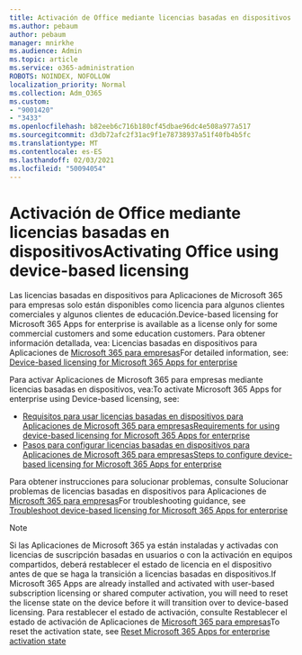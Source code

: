 ```yaml
---
title: Activación de Office mediante licencias basadas en dispositivos
ms.author: pebaum
author: pebaum
manager: mnirkhe
ms.audience: Admin
ms.topic: article
ms.service: o365-administration
ROBOTS: NOINDEX, NOFOLLOW
localization_priority: Normal
ms.collection: Adm_O365
ms.custom:
- "9001420"
- "3433"
ms.openlocfilehash: b82eeb6c716b180cf45dbae96dc4e508a977a517
ms.sourcegitcommit: d3db72afc2f31ac9f1e78738937a51f40fb4b5fc
ms.translationtype: MT
ms.contentlocale: es-ES
ms.lasthandoff: 02/03/2021
ms.locfileid: "50094054"
---
```

# <a name="activating-office-using-device-based-licensing"></a><span data-ttu-id="8513f-102">Activación de Office mediante licencias basadas en dispositivos</span><span class="sxs-lookup"><span data-stu-id="8513f-102">Activating Office using device-based licensing</span></span>

<span data-ttu-id="8513f-103">Las licencias basadas en dispositivos para Aplicaciones de Microsoft 365 para empresas solo están disponibles como licencia para algunos clientes comerciales y algunos clientes de educación.</span><span class="sxs-lookup"><span data-stu-id="8513f-103">Device-based licensing for Microsoft 365 Apps for enterprise is available as a license only for some commercial customers and some education customers.</span></span> <span data-ttu-id="8513f-104">Para obtener información detallada, vea: Licencias basadas en dispositivos para Aplicaciones de [Microsoft 365 para empresas](https://docs.microsoft.com/deployoffice/device-based-licensing)</span><span class="sxs-lookup"><span data-stu-id="8513f-104">For detailed information, see: [Device-based licensing for Microsoft 365 Apps for enterprise](https://docs.microsoft.com/deployoffice/device-based-licensing)</span></span>

<span data-ttu-id="8513f-105">Para activar Aplicaciones de Microsoft 365 para empresas mediante licencias basadas en dispositivos, vea:</span><span class="sxs-lookup"><span data-stu-id="8513f-105">To activate Microsoft 365 Apps for enterprise using Device-based licensing, see:</span></span>

- [<span data-ttu-id="8513f-106">Requisitos para usar licencias basadas en dispositivos para Aplicaciones de Microsoft 365 para empresas</span><span class="sxs-lookup"><span data-stu-id="8513f-106">Requirements for using device-based licensing for Microsoft 365 Apps for enterprise</span></span>](https://docs.microsoft.com/deployoffice/device-based-licensing#requirements-for-using-device-based-licensing-for-microsoft-365-apps-for-enterprise)
- [<span data-ttu-id="8513f-107">Pasos para configurar licencias basadas en dispositivos para Aplicaciones de Microsoft 365 para empresas</span><span class="sxs-lookup"><span data-stu-id="8513f-107">Steps to configure device-based licensing for Microsoft 365 Apps for enterprise</span></span>](https://docs.microsoft.com/deployoffice/device-based-licensing#steps-to-configure-device-based-licensing-for-microsoft-365-apps-for-enterprise)

<span data-ttu-id="8513f-108">Para obtener instrucciones para solucionar problemas, consulte Solucionar problemas de licencias basadas en dispositivos para Aplicaciones de [Microsoft 365 para empresas](https://docs.microsoft.com/deployoffice/device-based-licensing#troubleshoot-device-based-licensing-for-microsoft-365-apps-for-enterprise)</span><span class="sxs-lookup"><span data-stu-id="8513f-108">For troubleshooting guidance, see [Troubleshoot device-based licensing for Microsoft 365 Apps for enterprise](https://docs.microsoft.com/deployoffice/device-based-licensing#troubleshoot-device-based-licensing-for-microsoft-365-apps-for-enterprise)</span></span>

> [!NOTE]
> <span data-ttu-id="8513f-109">Si las Aplicaciones de Microsoft 365 ya están instaladas y activadas con licencias de suscripción basadas en usuarios o con la activación en equipos compartidos, deberá restablecer el estado de licencia en el dispositivo antes de que se haga la transición a licencias basadas en dispositivos.</span><span class="sxs-lookup"><span data-stu-id="8513f-109">If Microsoft 365 Apps are already installed and activated with user-based subscription licensing or shared computer activation, you will need to reset the license state on the device before it will transition over to device-based licensing.</span></span> <span data-ttu-id="8513f-110">Para restablecer el estado de activación, consulte Restablecer el estado de activación de Aplicaciones de [Microsoft 365 para empresas](https://docs.microsoft.com/office/troubleshoot/activation/reset-office-365-proplus-activation-state)</span><span class="sxs-lookup"><span data-stu-id="8513f-110">To reset the activation state, see [Reset Microsoft 365 Apps for enterprise activation state](https://docs.microsoft.com/office/troubleshoot/activation/reset-office-365-proplus-activation-state)</span></span>
